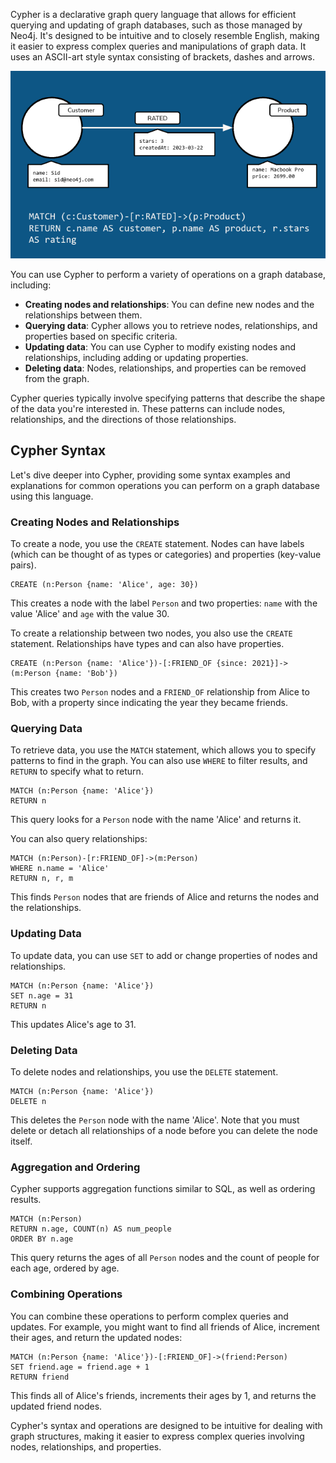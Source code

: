 Cypher is a declarative graph query language that allows for efficient querying and updating of graph databases, such as those managed by Neo4j. It's designed to be intuitive and to closely resemble English, making it easier to express complex queries and manipulations of graph data. It uses an ASCII-art style syntax consisting of brackets, dashes and arrows.

![cypher](cypher.png)

You can use Cypher to perform a variety of operations on a graph database, including:

- **Creating nodes and relationships**: You can define new nodes and the relationships between them.
- **Querying data**: Cypher allows you to retrieve nodes, relationships, and properties based on specific criteria.
- **Updating data**: You can use Cypher to modify existing nodes and relationships, including adding or updating properties.
- **Deleting data**: Nodes, relationships, and properties can be removed from the graph.

Cypher queries typically involve specifying patterns that describe the shape of the data you're interested in. These patterns can include nodes, relationships, and the directions of those relationships.


## Cypher Syntax

Let's dive deeper into Cypher, providing some syntax examples and explanations for common operations you can perform on a graph database using this language.

### Creating Nodes and Relationships

To create a node, you use the `CREATE` statement. Nodes can have labels (which can be thought of as types or categories) and properties (key-value pairs).

```
CREATE (n:Person {name: 'Alice', age: 30})
```

This creates a node with the label `Person` and two properties: `name` with the value 'Alice' and `age` with the value 30.

To create a relationship between two nodes, you also use the `CREATE` statement. Relationships have types and can also have properties.

```
CREATE (n:Person {name: 'Alice'})-[:FRIEND_OF {since: 2021}]->(m:Person {name: 'Bob'})
```

This creates two `Person` nodes and a `FRIEND_OF` relationship from Alice to Bob, with a property since indicating the year they became friends.

### Querying Data

To retrieve data, you use the `MATCH` statement, which allows you to specify patterns to find in the graph. You can also use `WHERE` to filter results, and `RETURN` to specify what to return.

```
MATCH (n:Person {name: 'Alice'})
RETURN n
```

This query looks for a `Person` node with the name 'Alice' and returns it.

You can also query relationships:

```
MATCH (n:Person)-[r:FRIEND_OF]->(m:Person)
WHERE n.name = 'Alice'
RETURN n, r, m
```

This finds `Person` nodes that are friends of Alice and returns the nodes and the relationships.

### Updating Data

To update data, you can use `SET` to add or change properties of nodes and relationships.

```
MATCH (n:Person {name: 'Alice'})
SET n.age = 31
RETURN n
```

This updates Alice's age to 31.

### Deleting Data

To delete nodes and relationships, you use the `DELETE` statement.

```
MATCH (n:Person {name: 'Alice'})
DELETE n
```

This deletes the `Person` node with the name 'Alice'. Note that you must delete or detach all relationships of a node before you can delete the node itself.

### Aggregation and Ordering

Cypher supports aggregation functions similar to SQL, as well as ordering results.

```
MATCH (n:Person)
RETURN n.age, COUNT(n) AS num_people
ORDER BY n.age
```

This query returns the ages of all `Person` nodes and the count of people for each age, ordered by age.

### Combining Operations

You can combine these operations to perform complex queries and updates. For example, you might want to find all friends of Alice, increment their ages, and return the updated nodes:

```
MATCH (n:Person {name: 'Alice'})-[:FRIEND_OF]->(friend:Person)
SET friend.age = friend.age + 1
RETURN friend
```

This finds all of Alice's friends, increments their ages by 1, and returns the updated friend nodes.


Cypher's syntax and operations are designed to be intuitive for dealing with graph structures, making it easier to express complex queries involving nodes, relationships, and properties.